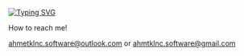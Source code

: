 [![Typing SVG](https://readme-typing-svg.herokuapp.com?duration=5500&color=EFF1F7&center=yanl%C4%B1%C5%9F&vCenter=yanl%C4%B1%C5%9F&lines=Hello+!;I+am+Ahmet+KILIN%C3%87;I+am+a+student+-+MIS;My+Interested+Back-End+and+Mobile-App+Develop!+develop)](https://git.io/typing-svg)


How to reach me!

ahmetklnc.software@outlook.com or ahmtklnc.software@gmail.com


<!---
ahmetpoyrazklnc/ahmetpoyrazklnc is a ✨ special ✨ repository because its `README.md` (this file) appears on your GitHub profile.
You can click the Preview link to take a look at your changes.
--->
